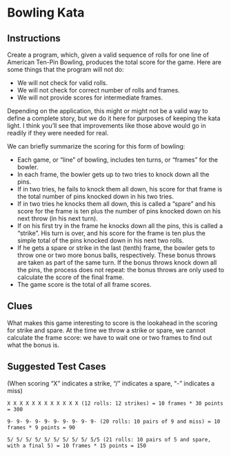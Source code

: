 # Bowling Kata

## Instructions

Create a program, which, given a valid sequence of rolls for one line of American Ten-Pin Bowling, produces the total 
score for the game. Here are some things that the program will not do:

* We will not check for valid rolls.
* We will not check for correct number of rolls and frames.
* We will not provide scores for intermediate frames.

Depending on the application, this might or might not be a valid way to define a complete story, but we do it here for 
purposes of keeping the kata light. I think you’ll see that improvements like those above would go in readily if they 
were needed for real.

We can briefly summarize the scoring for this form of bowling:

* Each game, or “line” of bowling, includes ten turns, or “frames” for the bowler.
* In each frame, the bowler gets up to two tries to knock down all the pins.
* If in two tries, he fails to knock them all down, his score for that frame is the total number of pins knocked down in 
his two tries.
* If in two tries he knocks them all down, this is called a “spare” and his score for the frame is ten plus the number of 
pins knocked down on his next throw (in his next turn).
* If on his first try in the frame he knocks down all the pins, this is called a “strike”. His turn is over, and his 
score for the frame is ten plus the simple total of the pins knocked down in his next two rolls.
* If he gets a spare or strike in the last (tenth) frame, the bowler gets to throw one or two more bonus balls, 
respectively. These bonus throws are taken as part of the same turn. If the bonus throws knock down all the pins, the 
process does not repeat: the bonus throws are only used to calculate the score of the final frame.
* The game score is the total of all frame scores.

## Clues

What makes this game interesting to score is the lookahead in the scoring for strike and spare. At the time we throw a 
strike or spare, we cannot calculate the frame score: we have to wait one or two frames to find out what the bonus is.

## Suggested Test Cases

(When scoring “X” indicates a strike, “/” indicates a spare, “-” indicates a miss)

```text
X X X X X X X X X X X X (12 rolls: 12 strikes) = 10 frames * 30 points = 300

9- 9- 9- 9- 9- 9- 9- 9- 9- 9- (20 rolls: 10 pairs of 9 and miss) = 10 frames * 9 points = 90

5/ 5/ 5/ 5/ 5/ 5/ 5/ 5/ 5/ 5/5 (21 rolls: 10 pairs of 5 and spare, with a final 5) = 10 frames * 15 points = 150
```

